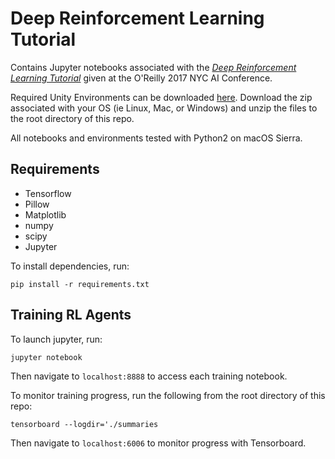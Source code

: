 # Deep Reinforcement Learning Tutorial

Contains Jupyter notebooks associated with the [*Deep Reinforcement Learning Tutorial*](https://conferences.oreilly.com/artificial-intelligence/ai-ny/public/schedule/detail/59390) given at the O'Reilly 2017 NYC AI Conference.

Required Unity Environments can be downloaded [here](https://drive.google.com/drive/folders/0BxZSPcA0DrkfQ2pPWkRFQkNiTnc?usp=sharing). Download the zip associated with your OS (ie Linux, Mac, or Windows) and unzip the files to the root directory of this repo.

All notebooks and environments tested with Python2 on macOS Sierra.

## Requirements
* Tensorflow
* Pillow
* Matplotlib
* numpy
* scipy
* Jupyter

To install dependencies, run:

`pip install -r requirements.txt`

## Training RL Agents

To launch jupyter, run:

`jupyter notebook`

Then navigate to `localhost:8888` to access each training notebook.

To monitor training progress, run the following from the root directory of this repo:

`tensorboard --logdir='./summaries`

Then navigate to `localhost:6006` to monitor progress with Tensorboard.
